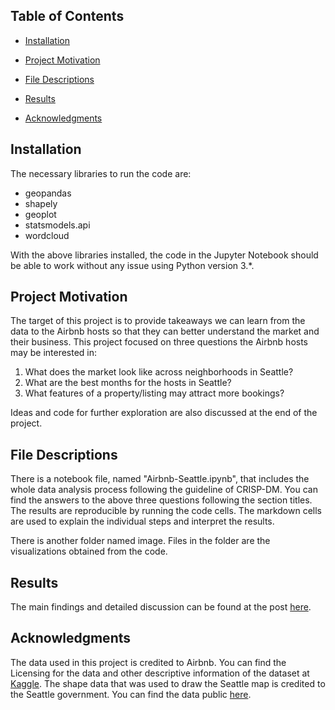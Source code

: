 ## Table of Contents

- [Installation](#Installation)

- [Project Motivation](#ProjectMotivation)

- [File Descriptions](#FileDescriptions)

- [Results](#Results)

- [Acknowledgments](#Acknowledgments)

## Installation

The necessary libraries to run the code are:

- geopandas
- shapely
- geoplot
- statsmodels.api
- wordcloud

With the above libraries installed, the code in the Jupyter Notebook should be able to work without any issue using Python version 3.*.

## Project Motivation

The target of this project is to provide takeaways we can learn from the data to the Airbnb hosts so that they can better understand the market and their business. This project focused on three questions the Airbnb hosts may be interested in:

1. What does the market look like across neighborhoods in Seattle?
2. What are the best months for the hosts in Seattle?
3. What features of a property/listing may attract more bookings?

Ideas and code for further exploration are also discussed at the end of the project. 

## File Descriptions

There is a notebook file, named "Airbnb-Seattle.ipynb", that includes the whole data analysis process following the guideline of CRISP-DM. You can find the answers to the above three questions following the section titles. The results are reproducible by running the code cells. The markdown cells are used to explain the individual steps and interpret the results.

There is another folder named image. Files in the folder are the visualizations obtained from the code.

## Results

The main findings and detailed discussion can be found at the post [here](https://medium.com/@jiaxi_liu/things-you-may-want-to-know-as-an-airbnb-host-in-seattle-abcd62986542).

## Acknowledgments

The data used in this project is credited to Airbnb. You can find the Licensing for the data and other descriptive information of the dataset at [Kaggle](https://www.kaggle.com/datasets/airbnb/seattle). The shape data that was used to draw the Seattle map is credited to the Seattle government. You can find the data public [here](https://data.seattle.gov/dataset/Census-Tracts-2010/m35x-4p25).